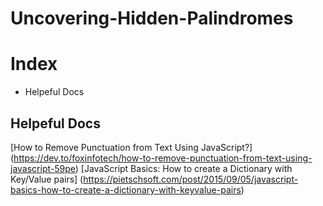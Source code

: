 # Uncovering-Hidden-Palindromes

# Index
- Helpeful Docs

## Helpeful Docs
[How to Remove Punctuation from Text Using JavaScript?] (https://dev.to/foxinfotech/how-to-remove-punctuation-from-text-using-javascript-59pe)
[JavaScript Basics: How to create a Dictionary with Key/Value pairs] (https://pietschsoft.com/post/2015/09/05/javascript-basics-how-to-create-a-dictionary-with-keyvalue-pairs)
